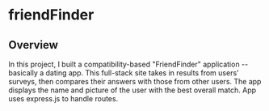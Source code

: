 # friendFinder
## Overview
In this project, I built a compatibility-based "FriendFinder" application -- basically a dating app. This full-stack site takes in results from  users' surveys, then compares their answers with those from other users. The app displays the name and picture of the user with the best overall match. App uses express.js to handle routes.
